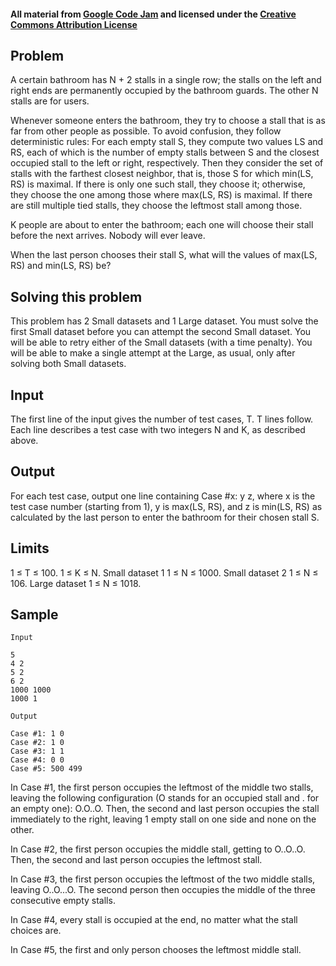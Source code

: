 #### All material from [Google Code Jam](https://code.google.com/codejam/contest/dashboard?c=3264486#s=p2) and licensed under the [Creative Commons Attribution License](http://creativecommons.org/licenses/by/3.0/)

## Problem
A certain bathroom has N + 2 stalls in a single row; the stalls on the left and right ends are permanently occupied by the bathroom guards. The other N stalls are for users.

Whenever someone enters the bathroom, they try to choose a stall that is as far from other people as possible. To avoid confusion, they follow deterministic rules: For each empty stall S, they compute two values LS and RS, each of which is the number of empty stalls between S and the closest occupied stall to the left or right, respectively. Then they consider the set of stalls with the farthest closest neighbor, that is, those S for which min(LS, RS) is maximal. If there is only one such stall, they choose it; otherwise, they choose the one among those where max(LS, RS) is maximal. If there are still multiple tied stalls, they choose the leftmost stall among those.

K people are about to enter the bathroom; each one will choose their stall before the next arrives. Nobody will ever leave.

When the last person chooses their stall S, what will the values of max(LS, RS) and min(LS, RS) be?

## Solving this problem
This problem has 2 Small datasets and 1 Large dataset. You must solve the first Small dataset before you can attempt the second Small dataset. You will be able to retry either of the Small datasets (with a time penalty). You will be able to make a single attempt at the Large, as usual, only after solving both Small datasets.

## Input
The first line of the input gives the number of test cases, T. T lines follow. Each line describes a test case with two integers N and K, as described above.

## Output
For each test case, output one line containing Case #x: y z, where x is the test case number (starting from 1), y is max(LS, RS), and z is min(LS, RS) as calculated by the last person to enter the bathroom for their chosen stall S.

## Limits
1 ≤ T ≤ 100.
1 ≤ K ≤ N.
Small dataset 1
1 ≤ N ≤ 1000.
Small dataset 2
1 ≤ N ≤ 106.
Large dataset
1 ≤ N ≤ 1018.

## Sample
```
Input 
 
5
4 2
5 2
6 2
1000 1000
1000 1

Output 

Case #1: 1 0
Case #2: 1 0
Case #3: 1 1
Case #4: 0 0
Case #5: 500 499
```

In Case #1, the first person occupies the leftmost of the middle two stalls, leaving the following configuration (O stands for an occupied stall and . for an empty one): O.O..O. Then, the second and last person occupies the stall immediately to the right, leaving 1 empty stall on one side and none on the other.

In Case #2, the first person occupies the middle stall, getting to O..O..O. Then, the second and last person occupies the leftmost stall.

In Case #3, the first person occupies the leftmost of the two middle stalls, leaving O..O...O. The second person then occupies the middle of the three consecutive empty stalls.

In Case #4, every stall is occupied at the end, no matter what the stall choices are.

In Case #5, the first and only person chooses the leftmost middle stall.